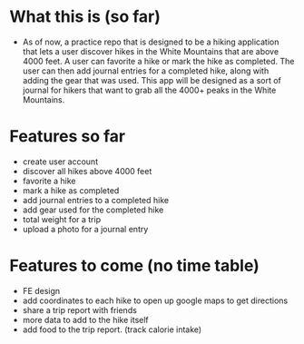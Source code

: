 # What this is (so far)

- As of now, a practice repo that is designed to be a hiking application that lets a user discover hikes in the White Mountains that are above 4000 feet. A user can favorite a hike or mark the hike as completed. The user can then add journal entries for a completed hike, along with adding the gear that was used. This app will be designed as a sort of journal for hikers that want to grab all the 4000+ peaks in the White Mountains.


# Features so far

- create user account
- discover all hikes above 4000 feet
- favorite a hike
- mark a hike as completed
- add journal entries to a completed hike
- add gear used for the completed hike
- total weight for a trip
- upload a photo for a journal entry


# Features to come (no time table)

- FE design
- add coordinates to each hike to open up google maps to get directions
- share a trip report with friends
- more data to add to the hike itself
- add food to the trip report. (track calorie intake)
